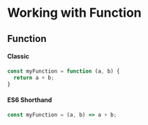 # Working with Function

## Function
#### Classic
```javascript
const myFunction = function (a, b) {
  return a + b;
}
```
#### ES6 Shorthand
```javascript
const myFunction = (a, b) => a + b;
```

####